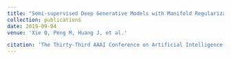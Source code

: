 ```yaml
---
title: "Semi-supervised Deep Generative Models with Manifold Regularization"
collection: publications
date: 2019-09-04
venue: 'Xie Q, Peng M, Huang J, et al.'

citation: 'The Thirty-Third AAAI Conference on Artificial Intelligence(AAAI), 2019, under review.'
---
```

